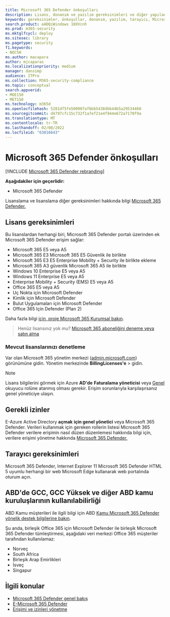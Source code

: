 ```yaml
---
title: Microsoft 365 Defender önkoşulları
description: Lisans, donanım ve yazılım gereksinimleri ve diğer yapılandırma ayarları hakkında bilgi Microsoft 365 Defender
keywords: gereksinimler, önkoşullar, donanım, yazılım, tarayıcı, Microsoft 365 Defender, M365, lisans, E5, A5, EMS, satın alma
search.product: eADQiWindows 10XVcnh
ms.prod: m365-security
ms.mktglfcycl: deploy
ms.sitesec: library
ms.pagetype: security
f1.keywords:
- NOCSH
ms.author: macapara
author: mjcaparas
ms.localizationpriority: medium
manager: dansimp
audience: ITPro
ms.collection: M365-security-compliance
ms.topic: conceptual
search.appverid:
- MOE150
- MET150
ms.technology: m365d
ms.openlocfilehash: 5281df5fe500907af6bb54384bb44b5a29534460
ms.sourcegitcommit: d4797cfc15c732f1a7ef21e4f944e672a7170f9a
ms.translationtype: MT
ms.contentlocale: tr-TR
ms.lasthandoff: 02/08/2022
ms.locfileid: "63016643"
---
```

# <a name="microsoft-365-defender-prerequisites"></a>Microsoft 365 Defender önkoşulları

[!INCLUDE [Microsoft 365 Defender rebranding](../includes/microsoft-defender.md)]


**Aşağıdakiler için geçerlidir:**
- Microsoft 365 Defender

Lisanslama ve lisanslama diğer gereksinimleri hakkında bilgi [Microsoft 365 Defender.](microsoft-365-defender.md)

## <a name="licensing-requirements"></a>Lisans gereksinimleri
Bu lisanslardan herhangi biri, Microsoft 365 Defender portalı üzerinden ek Microsoft 365 Defender erişim sağlar:

- Microsoft 365 E5 veya A5
- Microsoft 365 E3 Microsoft 365 E5 Güvenlik ile birlikte
- Microsoft 365 E3 E5 Enterprise Mobility + Security ile birlikte ekleme
- Microsoft 365 A3 güvenlik Microsoft 365 A5 ile birlikte
- Windows 10 Enterprise E5 veya A5
- Windows 11 Enterprise E5 veya A5
- Enterprise Mobility + Security (EMS) E5 veya A5 
- Office 365 E5 veya A5
- Uç Nokta için Microsoft Defender
- Kimlik için Microsoft Defender 
- Bulut Uygulamaları için Microsoft Defender
- Office 365 Için Defender (Plan 2)

Daha fazla bilgi [için, proje Microsoft 365 Kurumsal bakın](https://www.microsoft.com/licensing/product-licensing/microsoft-365-enterprise).

> Henüz lisansınız yok mu? [Microsoft 365 aboneliğini deneme veya satın alma](../../commerce/try-or-buy-microsoft-365.md)

### <a name="check-your-existing--licenses"></a>Mevcut lisanslarınızı denetleme
Var olan Microsoft 365 yönetim merkezi ([admin.microsoft.com](https://admin.microsoft.com/)) görünümüne gidin. Yönetim merkezinde **BillingLicenses'e** >  gidin.

>[!NOTE]
> Lisans bilgilerini görmek için Azure **AD'de** **Faturalama yöneticisi** veya [Genel](/azure/active-directory/roles/permissions-reference) okuyucu rolüne atanmış olması gerekir. Erişim sorunlarıyla karşılaşırsanız genel yöneticiye ulaşın.

## <a name="required-permissions"></a>Gerekli izinler
E-Azure Active Directory **açmak** **için genel yönetici** veya Microsoft 365 Defender. Verileri kullanmak için gereken rollerin listesi Microsoft 365 Defender verilere erişimin nasıl düzen düzenlemesi hakkında bilgi için, verilere erişimi yönetme hakkında [Microsoft 365 Defender.](m365d-permissions.md)

## <a name="browser-requirements"></a>Tarayıcı gereksinimleri
Microsoft 365 Defender, Internet Explorer 11 Microsoft 365 Defender HTML 5 uyumlu herhangi bir web Microsoft Edge kullanarak web portalında oturum açın.

## <a name="availability-to-us-gcc-gcc-high-and-other-us-government-institutions"></a>ABD'de GCC, GCC Yüksek ve diğer ABD kamu kuruluşlarının kullanılabilirliği

ABD Kamu müşterileri ile ilgili bilgi için ABD [Kamu Microsoft 365 Defender yönelik destek bilgilerine bakın](usgov.md).

Şu anda, birleşik Office 365 için Microsoft Defender ile birleşik Microsoft 365 Defender tümleştirmesi, aşağıdaki veri merkezi Office 365 müşteriler tarafından kullanılamaz:

- Norveç 
- South Africa 
- Birleşik Arap Emirlikleri 
- İsveç 
- Singapur 


## <a name="related-topics"></a>İlgili konular
- [Microsoft 365 Defender genel bakış](microsoft-365-defender.md)
- [E-Microsoft 365 Defender](m365d-enable.md)
- [Erişimi ve izinleri yönetme](m365d-permissions.md)
